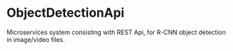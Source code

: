 # ObjectDetectionApi
Microservices system consisting with REST Api, for R-CNN object detection in image/video files.
